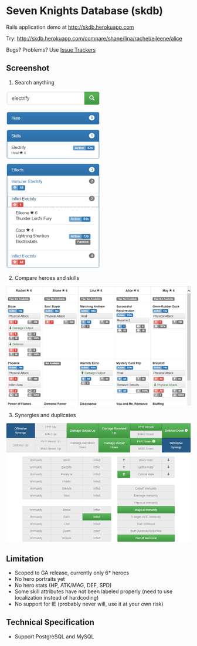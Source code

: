 # Seven Knights Database (skdb)

Rails application demo at http://skdb.herokuapp.com

Try: http://skdb.herokuapp.com/compare/shane/lina/rachel/eileene/alice

Bugs? Problems? Use [Issue Trackers](https://github.com/gbudiman/skdb/issues)

## Screenshot

1. Search anything<br />
<img src="public/readme_img/search.png" alt="Search Anything" width="256" />

2. Compare heroes and skills<br />
<img src="public/readme_img/compare_table.png" alt="Compare Table" width="640" />

3. Synergies and duplicates<br />
<img src="public/readme_img/stack_table.png" alt="Stack Table" width="640" />

## Limitation
- Scoped to GA release, currently only 6* heroes
- No hero portraits yet
- No hero stats (HP, ATK/MAG, DEF, SPD)
- Some skill attributes have not been labeled properly (need to use localization instead of hardcoding)
- No support for IE (probably never will, use it at your own risk)

## Technical Specification
- Support PostgreSQL and MySQL

